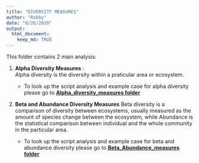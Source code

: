 ```yaml
---
title: "DIVERSITY MEASURES"
author: "Robby"
date: "8/26/2020"
output: 
  html_document:
    keep_md: TRUE
---
```




This folder contains 2 main analysis:  

1. **Alpha Diversity Measures** :  
    Alpha diversity is the diversity within a praticular area or ecosystem.  
    - To look up the script analysis and example case for alpha diversity please go to [**Alpha_diversity_measures folder**](https://github.com/robbybinsar/Konservasi_ANJ/tree/master/Diversity_measures/Alpha_diversity_measures)
    
2. **Beta and Abundance Diversity Measures**
    Beta diversity is a comparison of diversity between ecosystems, usually measured as the amount of species 
    change between the ecosystem, while Abundance is the statistical comparison between individual and the whole community 
    in the particular area.  
    - To look up the script analysis and example case for beta and abundance diversity please go to [**Beta_Abundance_measures folder**](https://github.com/robbybinsar/Konservasi_ANJ/tree/master/Diversity_measures/Beta_Abundance_measures)
    
